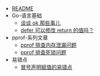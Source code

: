 - [README](README.md)
- Go-语言基础
    - [谈谈 ok 那些事儿](language/谈谈ok那些事.md)
    - [defer 可以修改 return 的值吗？](language/defer可以修改return的值吗.md)
- pprof-系列文章
    - [pprof 排查内存泄漏问题](pprof/pprof排查内存泄漏问题.md)
    - [pprof 排查死锁问题](pprof/pprof排查死锁问题.md)
- 易错点
    - [冒号声明赋值的易错点](track/冒号声明赋值的易错点.md)